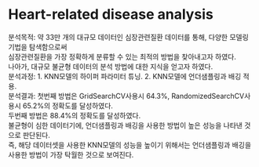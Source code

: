 # Heart-related disease analysis
분석목적: 약 33만 개의 대규모 데이터인 심장관련질환 데이터를 통해, 다양한 모델링 기법을 탐색함으로써 <br>
심장관련질환을 가장 정확하게 분류할 수 있는 최적의 방법을 찾아내고자 하였다. <br>
나아가, 대규모 불균형 데이터의 분석 방법에 대한 지식을 얻고자 하였다.<br>
분석과정: 1. KNN모델의 하이퍼 파라미터 튜닝. 2. KNN모델에 언더샘플링과 배깅 적용. <br>
분석결과: 첫번째 방법은 GridSearchCV사용시 64.3%, RandomizedSearchCV사용시 65.2%의 정확도를 달성하였다. <br>
두번째 방법은 88.4%의 정확도를 달성하였다. <br>
불균형이 심한 데이터기에, 언더샘플링과 배깅을 사용한 방법이 높은 성능을 나타낸 것으로 판단된다. <br>
즉, 해당 데이터셋을 사용한 KNN모델의 성능을 높이기 위해서는 언더샘플링과 배깅을 사용한 방법이 가장 탁월한 것으로 보여진다.
